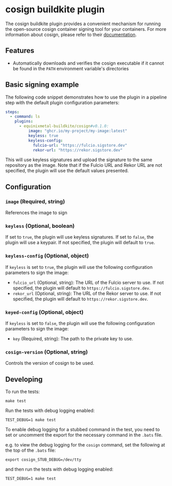 # cosign buildkite plugin

The cosign buildkite plugin provides a convenient mechanism for running the
open-source cosign container signing tool for your containers. For more information
about cosign, please refer to their
[documentation](https://docs.sigstore.dev/cosign/overview).

## Features

- Automatically downloads and verifies the cosign executable if it cannot be
  found in the `PATH` environment variable's directories

## Basic signing example

The following code snippet demonstrates how to use the plugin in a pipeline
step with the default plugin configuration parameters:

```yml
steps:
  - command: ls
    plugins:
      - equinixmetal-buildkite/cosign#v0.1.0:
          image: "ghcr.io/my-project/my-image:latest"
          keyless: true
          keyless-config:
            fulcio-url: "https://fulcio.sigstore.dev"
            rekor-url: "https://rekor.sigstore.dev" 
```

This will use keyless signatures and upload the signature to the same repository
as the image. Note that if the Fulcio URL and Rekor URL are not specified, the
plugin will use the default values presented.

## Configuration

### `image` (Required, string)

References the image to sign

### `keyless` (Optional, boolean)

If set to `true`, the plugin will use keyless signatures. If set to `false`, the
plugin will use a keypair. If not specified, the plugin will default to `true`.

### `keyless-config` (Optional, object)

If `keyless` is set to `true`, the plugin will use the following configuration
parameters to sign the image:

- `fulcio_url` (Optional, string): The URL of the Fulcio server to use. If not
  specified, the plugin will default to `https://fulcio.sigstore.dev`.
- `rekor_url` (Optional, string): The URL of the Rekor server to use. If not
  specified, the plugin will default to `https://rekor.sigstore.dev`.

### `keyed-config` (Optional, object)

If `keyless` is set to `false`, the plugin will use the following configuration
parameters to sign the image:

- `key` (Required, string): The path to the private key to use.

### `cosign-version` (Optional, string)

Controls the version of cosign to be used.

## Developing

To run the tests:

```shell
make test
```

Run the tests with debug logging enabled:

```shell
TEST_DEBUG=1 make test
```

To enable debug logging for a stubbed command in the test, you need to set or
uncomment the export for the necessary command in the `.bats` file.

e.g. to view the debug logging for the `cosign` command, set the following
at the top of the `.bats` file:

```shell
export cosign_STUB_DEBUG=/dev/tty
```

and then run the tests with debug logging enabled:

```shell
TEST_DEBUG=1 make test
```
